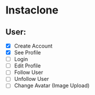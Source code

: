 # Instaclone

## User:

- [x] Create Account
- [x] See Profile
- [ ] Login
- [ ] Edit Profile
- [ ] Follow User
- [ ] Unfollow User
- [ ] Change Avatar (Image Upload)
